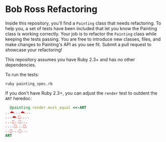 # Bob Ross Refactoring

Inside this repository, you'll find a `Painting` class that needs refactoring. To help you, a set of tests have been included that let you know the Painting class is working correctly. Your job is to refactor the `Painting` class while keeping the tests passing. You are free to introduce new classes, files, and make changes to Painting's API as you see fit. Submit a pull request to showcase your refactoring!

This repository assumes you have Ruby 2.3+ and has no other dependencies.

To run the tests:

    ruby painting_spec.rb

If you don't have Ruby 2.3+, you can adjust the `render` test to outdent the `ART` heredoc:

```ruby
  @painting.render.must_equal <<-ART
..☁️...☁️...
...☁️.🌲....
...🌲..🌊...
....🗻...🌊.
..🌊...🌲...
ART
```
